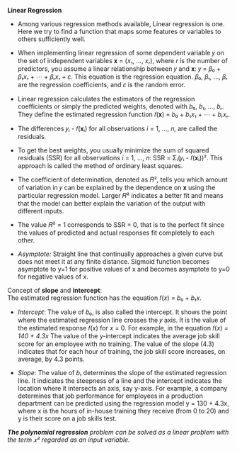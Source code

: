 **Linear Regression**

- Among various regression methods available, Linear regression is one. Here we try to find a function that maps some features or variables to others sufficiently well.

- When implementing linear regression of some dependent variable 𝑦 on the set of independent variables 𝐱 = (𝑥₁, …, 𝑥ᵣ), where 𝑟 is the number of predictors, you assume a linear relationship between 𝑦 and 𝐱: 𝑦 = 𝛽₀ + 𝛽₁𝑥₁ + ⋯ + 𝛽ᵣ𝑥ᵣ + 𝜀. This equation is the regression equation. 𝛽₀, 𝛽₁, …, 𝛽ᵣ are the regression coefficients, and 𝜀 is the random error.

- Linear regression calculates the estimators of the regression coefficients or simply the predicted weights, denoted with 𝑏₀, 𝑏₁, …, 𝑏ᵣ. They define the estimated regression function 𝑓(𝐱) = 𝑏₀ + 𝑏₁𝑥₁ + ⋯ + 𝑏ᵣ𝑥ᵣ.

- The differences 𝑦ᵢ - 𝑓(𝐱ᵢ) for all observations 𝑖 = 1, …, 𝑛, are called the residuals.

- To get the best weights, you usually minimize the sum of squared residuals (SSR) for all observations 𝑖 = 1, …, 𝑛: SSR = Σᵢ(𝑦ᵢ - 𝑓(𝐱ᵢ))². This approach is called the method of ordinary least squares.

- The coefficient of determination, denoted as 𝑅², tells you which amount of variation in 𝑦 can be explained by the dependence on 𝐱 using the particular regression model. Larger 𝑅² indicates a better fit and means that the model can better explain the variation of the output with different inputs.

- The value 𝑅² = 1 corresponds to SSR = 0, that is to the perfect fit since the values of predicted and actual responses fit completely to each other.

- *Asymptote:* Straight line that continually approaches a given curve but does not meet it at any finite distance. Sigmoid function becomes asymptote to y=1 for positive values of x and becomes asymptote to y=0 for negative values of x.

Concept of **slope** and **intercept**:  
The estimated regression function has the equation 𝑓(𝑥) = 𝑏₀ + 𝑏₁𝑥.
  - *Intercept*: The value of 𝑏₀, is also called the intercept. It shows the point where the estimated regression line crosses the 𝑦 axis. It is the value of the estimated response 𝑓(𝑥) for 𝑥 = 0. For example, in the equation 𝑓(𝑥) *= 140 + 4.3*𝑥 The value of the y-intercept indicates the average job skill score for an employee with no training. The value of the slope (4.3) indicates that for each hour of training, the job skill score increases, on average, by 4.3 points.

  - *Slope*:  The value of 𝑏₁ determines the slope of the estimated regression line. It indicates the steepness of a line and the intercept indicates the location where it intersects an axis, say y-axis. For example, a company determines that job performance for employees in a production department can be predicted using the regression model y = 130 + 4.3x, where x is the hours of in-house training they receive (from 0 to 20) and y is their score on a job skills test.

***The polynomial regression** problem can be solved as a linear problem with the term 𝑥² regarded as an input variable.*
